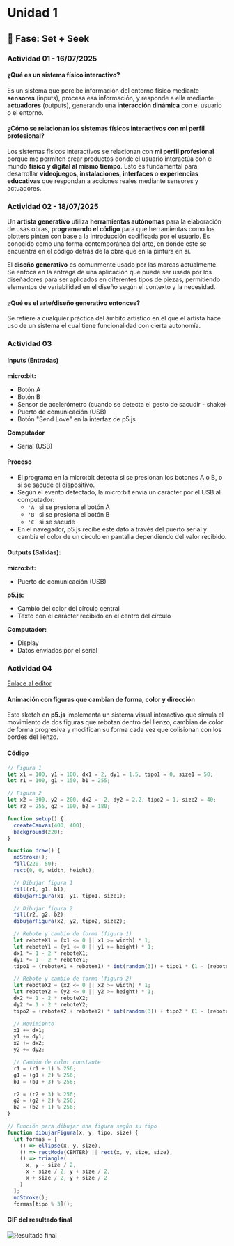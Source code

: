 # Unidad 1

## 🔎 Fase: Set + Seek

### Actividad 01 - 16/07/2025

#### ¿Qué es un sistema físico interactivo?

Es un sistema que percibe información del entorno físico mediante **sensores** (inputs), procesa esa información, y responde a ella mediante **actuadores** (outputs), generando una **interacción dinámica** con el usuario o el entorno.

#### ¿Cómo se relacionan los sistemas físicos interactivos con mi perfil profesional?

Los sistemas físicos interactivos se relacionan con **mi perfil profesional** porque me permiten crear productos donde el usuario interactúa con el mundo **físico y digital al mismo tiempo**.  Esto es fundamental para desarrollar **videojuegos, instalaciones, interfaces** o **experiencias educativas** que respondan a acciones reales mediante sensores y actuadores.

### Actividad 02 - 18/07/2025

Un **artista generativo** utiliza **herramientas autónomas** para la elaboración de usas obras, **programando el código** para que herramientas como los plotters pinten con base a la introducción codificada por el usuario. Es conocido como una forma contemporánea del arte, en donde este se encuentra en el código detrás de la obra que en la pintura en si.

El **diseño generativo** es comunmente usado por las marcas actualmente. Se enfoca en la entrega de una aplicación que puede ser usada por los diseñadores para ser aplicados en diferentes tipos de piezas, permitiendo elementos de variabilidad en el diseño según el contexto y la necesidad.

#### ¿Qué es el arte/diseño generativo entonces?

Se refiere a cualquier práctica del ámbito artistico en el que el artista hace uso de un sistema el cual tiene funcionalidad con cierta autonomía.

### Actividad 03

#### Inputs (Entradas)

**micro:bit:**
- Botón A
- Botón B 
- Sensor de acelerómetro (cuando se detecta el gesto de sacudir - shake)
- Puerto de comunicación (USB)
- Botón "Send Love" en la interfaz de p5.js

**Computador**
- Serial (USB)

#### Proceso

- El programa en la micro:bit detecta si se presionan los botones A o B, o si se sacude el dispositivo.
- Según el evento detectado, la micro:bit envía un carácter por el USB al computador:  
  - `'A'` si se presiona el botón A  
  - `'B'` si se presiona el botón B  
  - `'C'` si se sacude
- En el navegador, p5.js recibe este dato a través del puerto serial y cambia el color de un círculo en pantalla dependiendo del valor recibido.


#### Outputs (Salidas):

**micro:bit:**
  - Puerto de comunicación (USB)

**p5.js:**
- Cambio del color del círculo central
- Texto con el carácter recibido en el centro del círculo

**Computador:**
- Display
- Datos enviados por el serial

### Actividad 04

[Enlace al editor](https://editor.p5js.org/Valengp2006/sketches/OSpyB6vzc)

#### Animación con figuras que cambian de forma, color y dirección

Este sketch en **p5.js** implementa un sistema visual interactivo que simula el movimiento de dos figuras que rebotan dentro del lienzo, cambian de color de forma progresiva y modifican su forma cada vez que colisionan con los bordes del lienzo.

#### Código

```javascript
// Figura 1
let x1 = 100, y1 = 100, dx1 = 2, dy1 = 1.5, tipo1 = 0, size1 = 50;
let r1 = 100, g1 = 150, b1 = 255;

// Figura 2
let x2 = 300, y2 = 200, dx2 = -2, dy2 = 2.2, tipo2 = 1, size2 = 40;
let r2 = 255, g2 = 100, b2 = 180;

function setup() {
  createCanvas(400, 400);
  background(220); 
}

function draw() {
  noStroke();
  fill(220, 50);
  rect(0, 0, width, height);

  // Dibujar figura 1
  fill(r1, g1, b1);
  dibujarFigura(x1, y1, tipo1, size1);

  // Dibujar figura 2
  fill(r2, g2, b2);
  dibujarFigura(x2, y2, tipo2, size2);

  // Rebote y cambio de forma (figura 1)
  let reboteX1 = (x1 <= 0 || x1 >= width) * 1;
  let reboteY1 = (y1 <= 0 || y1 >= height) * 1;
  dx1 *= 1 - 2 * reboteX1;
  dy1 *= 1 - 2 * reboteY1;
  tipo1 = (reboteX1 + reboteY1) * int(random(3)) + tipo1 * (1 - (reboteX1 + reboteY1));

  // Rebote y cambio de forma (figura 2)
  let reboteX2 = (x2 <= 0 || x2 >= width) * 1;
  let reboteY2 = (y2 <= 0 || y2 >= height) * 1;
  dx2 *= 1 - 2 * reboteX2;
  dy2 *= 1 - 2 * reboteY2;
  tipo2 = (reboteX2 + reboteY2) * int(random(3)) + tipo2 * (1 - (reboteX2 + reboteY2));

  // Movimiento
  x1 += dx1;
  y1 += dy1;
  x2 += dx2;
  y2 += dy2;

  // Cambio de color constante
  r1 = (r1 + 1) % 256;
  g1 = (g1 + 2) % 256;
  b1 = (b1 + 3) % 256;

  r2 = (r2 + 3) % 256;
  g2 = (g2 + 2) % 256;
  b2 = (b2 + 1) % 256;
}

// Función para dibujar una figura según su tipo
function dibujarFigura(x, y, tipo, size) {
  let formas = [
    () => ellipse(x, y, size),
    () => rectMode(CENTER) || rect(x, y, size, size),
    () => triangle(
      x, y - size / 2,
      x - size / 2, y + size / 2,
      x + size / 2, y + size / 2
    )
  ];
  noStroke();
  formas[tipo % 3]();
```

#### GIF del resultado final


![Resultado final](https://github.com/user-attachments/assets/e2aeffd9-b771-4bbe-9a54-b979cbe66cae)

